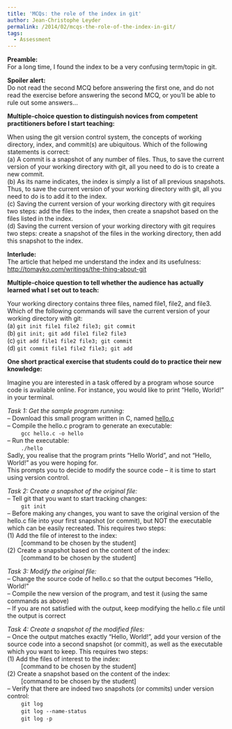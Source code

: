 ```yaml
---
title: 'MCQs: the role of the index in git'
author: Jean-Christophe Leyder
permalink: /2014/02/mcqs-the-role-of-the-index-in-git/
tags:
  - Assessment
---
```

**Preamble:**  
For a long time, I found the index to be a very confusing term/topic in git.

**Spoiler alert:**  
Do not read the second MCQ before answering the first one, and do not read the exercise before answering the second MCQ, or you&#8217;ll be able to rule out some answers&#8230;

**Multiple-choice question to distinguish novices from competent practitioners before I start teaching:**

When using the git version control system, the concepts of working directory, index, and commit(s) are ubiquitous. Which of the following statements is correct:  
(a) A commit is a snapshot of any number of files. Thus, to save the current version of your working directory with git, all you need to do is to create a new commit.  
(b) As its name indicates, the index is simply a list of all previous snapshots. Thus, to save the current version of your working directory with git, all you need to do is to add it to the index.  
(c) Saving the current version of your working directory with git requires two steps: add the files to the index, then create a snapshot based on the files listed in the index.  
(d) Saving the current version of your working directory with git requires two steps: create a snapshot of the files in the working directory, then add this snapshot to the index.

**Interlude:**  
The article that helped me understand the index and its usefulness: <a href="http://tomayko.com/writings/the-thing-about-git" title="http://tomayko.com/writings/the-thing-about-git" target="_blank">http://tomayko.com/writings/the-thing-about-git</a>

**Multiple-choice question to tell whether the audience has actually learned what I set out to teach:**

Your working directory contains three files, named file1, file2, and file3. Which of the following commands will save the current version of your working directory with git:  
(a) `git init file1 file2 file3; git commit`  
(b) `git init; git add file1 file2 file3`  
(c) `git add file1 file2 file3; git commit`  
(d) `git commit file1 file2 file3; git add`

**One short practical exercise that students could do to practice their new knowledge:**

Imagine you are interested in a task offered by a program whose source code is available online. For instance, you would like to print &#8220;Hello, World!&#8221; in your terminal.

*Task 1: Get the sample program running:*  
&#8211; Download this small program written in C, named [hello.c][1]  
&#8211; Compile the hello.c program to generate an executable:  
&nbsp; &nbsp; &nbsp; &nbsp; `gcc hello.c -o hello`  
&#8211; Run the executable:  
&nbsp; &nbsp; &nbsp; &nbsp; `./hello`  
Sadly, you realise that the program prints &#8220;Hello World&#8221;, and not &#8220;Hello, World!&#8221; as you were hoping for.  
This prompts you to decide to modify the source code &#8211; it is time to start using version control.

*Task 2: Create a snapshot of the original file:*  
&#8211; Tell git that you want to start tracking changes:  
&nbsp; &nbsp; &nbsp; &nbsp; `git init`  
&#8211; Before making any changes, you want to save the original version of the hello.c file into your first snapshot (or commit), but NOT the executable which can be easily recreated. This requires two steps:  
(1) Add the file of interest to the index:  
&nbsp; &nbsp; &nbsp; &nbsp; [command to be chosen by the student]  
(2) Create a snapshot based on the content of the index:  
&nbsp; &nbsp; &nbsp; &nbsp; [command to be chosen by the student]

*Task 3: Modify the original file:*  
&#8211; Change the source code of hello.c so that the output becomes &#8220;Hello, World!&#8221;  
&#8211; Compile the new version of the program, and test it (using the same commands as above)  
&#8211; If you are not satisfied with the output, keep modifying the hello.c file until the output is correct

*Task 4: Create a snapshot of the modified files:*  
&#8211; Once the output matches exactly &#8220;Hello, World!&#8221;, add your version of the source code into a second snapshot (or commit), as well as the executable which you want to keep. This requires two steps:  
(1) Add the files of interest to the index:  
&nbsp; &nbsp; &nbsp; &nbsp; [command to be chosen by the student]  
(2) Create a snapshot based on the content of the index:  
&nbsp; &nbsp; &nbsp; &nbsp; [command to be chosen by the student]  
&#8211; Verify that there are indeed two snapshots (or commits) under version control:  
&nbsp; &nbsp; &nbsp; &nbsp; `git log`  
&nbsp; &nbsp; &nbsp; &nbsp; `git log --name-status`  
&nbsp; &nbsp; &nbsp; &nbsp; `git log -p`

 [1]: http://teaching.software-carpentry.org/wp-content/uploads/2014/02/hello.c
